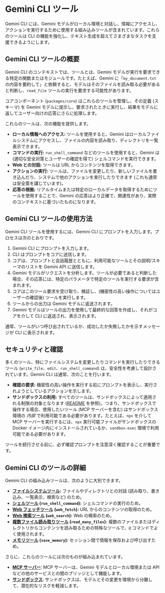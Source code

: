 # Gemini CLI ツール

Gemini CLI には、Gemini モデルがローカル環境と対話し、情報にアクセスし、アクションを実行するために使用する組み込みツールが含まれています。これらのツールは CLI の機能を強化し、テキスト生成を超えてさまざまなタスクを支援できるようにします。

## Gemini CLI ツールの概要

Gemini CLI のコンテキストでは、ツールとは、Gemini モデルが実行を要求できる特定の関数またはモジュールです。たとえば、Gemini に「`my_document.txt` の内容を要約して」と依頼すると、モデルはそのファイルを読み取る必要があると判断し、`read_file` ツールの実行を要求する可能性があります。

コアコンポーネント (`packages/core`) はこれらのツールを管理し、その定義 (スキーマ) を Gemini モデルに提示し、要求されたときに実行し、結果をモデルに返してユーザー向けの応答にさらに処理します。

これらのツールは、次の機能を提供します。

- **ローカル情報へのアクセス:** ツールを使用すると、Gemini はローカルファイルシステムにアクセスし、ファイルの内容を読み取り、ディレクトリを一覧表示できます。
- **コマンドの実行:** `run_shell_command` などのツールを使用すると、Gemini は (適切な安全対策とユーザーの確認を得て) シェルコマンドを実行できます。
- **Web との対話:** ツールは URL からコンテンツを取得できます。
- **アクションの実行:** ツールは、ファイルを変更したり、新しいファイルを書き込んだり、システムで他のアクションを実行したりできます (これも通常は安全策を講じています)。
- **応答の根拠:** リアルタイムまたは特定のローカルデータを取得するためにツールを使用することで、Gemini の応答はより正確で、関連性があり、実際のコンテキストに基づいたものになります。

## Gemini CLI ツールの使用方法

Gemini CLI ツールを使用するには、Gemini CLI にプロンプトを入力します。プロセスは次のとおりです。

1.  Gemini CLI にプロンプトを入力します。
2.  CLI はプロンプトをコアに送信します。
3.  コアは、プロンプトと会話履歴とともに、利用可能なツールとその説明/スキーマのリストを Gemini API に送信します。
4.  Gemini モデルがリクエストを分析します。ツールが必要であると判断した場合、その応答には、特定のパラメータで特定のツールを実行する要求が含まれます。
5.  コアはこのツール要求を受け取り、検証し、(機密性の高い操作についてはユーザーの確認後) ツールを実行します。
6.  ツールからの出力は Gemini モデルに返送されます。
7.  Gemini モデルはツールの出力を使用して最終的な回答を作成し、それがコアを介して CLI に返送され、表示されます。

通常、ツールがいつ呼び出されているか、成功したか失敗したかを示すメッセージが CLI に表示されます。

## セキュリティと確認

多くのツール、特にファイルシステムを変更したりコマンドを実行したりできるツール (`write_file`、`edit`、`run_shell_command`) は、安全性を考慮して設計されています。Gemini CLI は通常、次のことを行います。

- **確認の要求:** 機密性の高い操作を実行する前にプロンプトを表示し、実行されようとしているアクションを示します。
- **サンドボックスの利用:** すべてのツールは、サンドボックスによって適用される制限の対象となります ([README](../../README.md#sandboxing) を参照)。つまり、サンドボックスで操作する場合、使用したいツール (MCP サーバーを含む) はサンドボックス環境の _内部_ で利用可能である必要があります。たとえば、`npx` を介して MCP サーバーを実行するには、`npx` 実行可能ファイルがサンドボックスの Docker イメージ内にインストールされているか、`sandbox-exec` 環境で利用可能である必要があります。

ツールを続行させる前に、必ず確認プロンプトを注意深く確認することが重要です。

## Gemini CLI のツールの詳細

Gemini CLI の組み込みツールは、次のように大別できます。

- **[ファイルシステムツール](./file-system.md):** ファイルやディレクトリとの対話 (読み取り、書き込み、一覧表示、検索など) のため。
- **[シェルツール](./shell.md) (`run_shell_command`):** シェルコマンドの実行のため。
- **[Web フェッチツール](./web-fetch.md) (`web_fetch`):** URL からのコンテンツの取得のため。
- **[Web 検索ツール](./web-search.md) (`web_search`):** Web の検索のため。
- **[複数ファイル読み取りツール](./multi-file.md) (`read_many_files`):** 複数のファイルまたはディレクトリからコンテンツを読み取るための特殊なツールで、`@` コマンドでよく使用されます。
- **[メモリツール](./memory.md) (`save_memory`):** セッション間で情報を保存および呼び出すため。

さらに、これらのツールには次のものが組み込まれています。

- **[MCP サーバー](./mcp-server.md)**: MCP サーバーは、Gemini モデルとローカル環境または API などの他のサービスとの間のブリッジとして機能します。
- **[サンドボックス](../sandbox.md)**: サンドボックスは、モデルとその変更を環境から分離して、潜在的なリスクを軽減します。